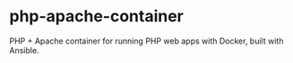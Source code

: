 # php-apache-container
PHP + Apache container for running PHP web apps with Docker, built with Ansible.
